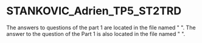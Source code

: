 # STANKOVIC_Adrien_TP5_ST2TRD

The answers to questions of the part 1 are located in the file named " ".
The answer to the question of the Part 1 is also located in the file named " ".

